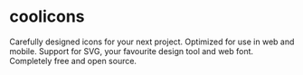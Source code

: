 # coolicons
Carefully designed icons for your next project.
Optimized for use in web and mobile. Support for SVG, your favourite design tool and web font. Completely free and open source.
